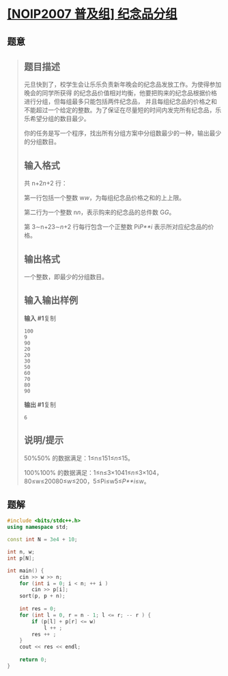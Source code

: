 #  [[NOIP2007 普及组] 纪念品分组](https://www.luogu.com.cn/problem/P1094)

## 题意

>   ## 题目描述
>
>   元旦快到了，校学生会让乐乐负责新年晚会的纪念品发放工作。为使得参加晚会的同学所获得 的纪念品价值相对均衡，他要把购来的纪念品根据价格进行分组，但每组最多只能包括两件纪念品， 并且每组纪念品的价格之和不能超过一个给定的整数。为了保证在尽量短的时间内发完所有纪念品，乐乐希望分组的数目最少。
>
>   你的任务是写一个程序，找出所有分组方案中分组数最少的一种，输出最少的分组数目。
>
>   ## 输入格式
>
>   共 n+2*n*+2 行：
>
>   第一行包括一个整数 w*w*，为每组纪念品价格之和的上上限。
>
>   第二行为一个整数 n*n*，表示购来的纪念品的总件数 G*G*。
>
>   第 3∼n+23∼*n*+2 行每行包含一个正整数 Pi*P**i* 表示所对应纪念品的价格。
>
>   ## 输出格式
>
>   一个整数，即最少的分组数目。
>
>   ## 输入输出样例
>
>   **输入 #1**复制
>
>   ```
>   100 
>   9 
>   90 
>   20 
>   20 
>   30 
>   50 
>   60 
>   70 
>   80 
>   90
>   ```
>
>   **输出 #1**复制
>
>   ```
>   6
>   ```
>
>   ## 说明/提示
>
>   50%50% 的数据满足：1≤n≤151≤*n*≤15。
>
>   100%100% 的数据满足：1≤n≤3×1041≤*n*≤3×104，80≤w≤20080≤*w*≤200，5≤Pi≤w5≤*P**i*≤*w*。

## 题解



```c++
#include <bits/stdc++.h>
using namespace std;

const int N = 3e4 + 10;

int n, w;
int p[N];

int main() {
    cin >> w >> n;
    for (int i = 0; i < n; ++ i )
        cin >> p[i];
    sort(p, p + n);
    
    int res = 0;
    for (int l = 0, r = n - 1; l <= r; -- r ) {
        if (p[l] + p[r] <= w)
            l ++ ;
        res ++ ;
    }
    cout << res << endl;
    
    return 0;
}
```



```python3

```

